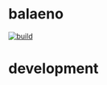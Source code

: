 # balaeno

[![build](https://github.com/balaeno/balaeno/actions/workflows/build.yaml/badge.svg)](https://github.com/balaeno/balaeno/actions/workflows/build.yaml)

# development
